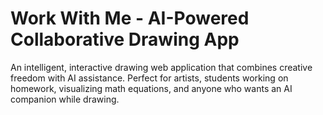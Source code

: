 # Work With Me - AI-Powered Collaborative Drawing App

An intelligent, interactive drawing web application that combines creative freedom with AI assistance. Perfect for artists, students working on homework, visualizing math equations, and anyone who wants an AI companion while drawing.